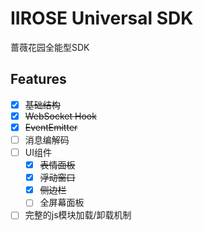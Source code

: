 # IIROSE Universal SDK
蔷薇花园全能型SDK

## Features
- [x] ~~基础结构~~
- [x] ~~WebSocket Hook~~
- [x] ~~EventEmitter~~
- [ ] 消息编解码
- [ ] UI组件
  - [x] ~~表情面板~~
  - [x] ~~浮动窗口~~
  - [x] ~~侧边栏~~
  - [ ] 全屏幕面板
- [ ] 完整的js模块加载/卸载机制
